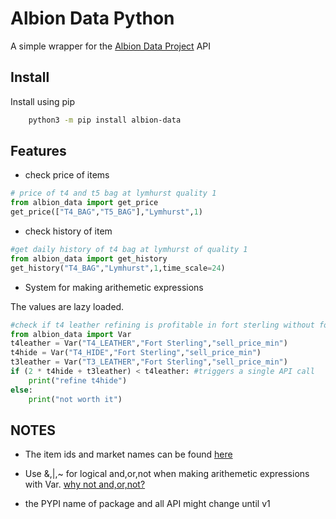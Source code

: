 # Albion Data Python

A simple wrapper for the [Albion Data Project](https://www.albion-online-data.com/) API

## Install

Install using pip

```bash
    python3 -m pip install albion-data
```

## Features

- check price of items

```python
# price of t4 and t5 bag at lymhurst quality 1
from albion_data import get_price
get_price(["T4_BAG","T5_BAG"],"Lymhurst",1)
```

- check history of item

```python
#get daily history of t4 bag at lymhurst of quality 1
from albion_data import get_history
get_history("T4_BAG","Lymhurst",1,time_scale=24)
```

- System for making arithemetic expressions

The values are lazy loaded.

```python
#check if t4 leather refining is profitable in fort sterling without focus
from albion_data import Var
t4leather = Var("T4_LEATHER","Fort Sterling","sell_price_min")
t4hide = Var("T4_HIDE","Fort Sterling","sell_price_min")
t3leather = Var("T3_LEATHER","Fort Sterling","sell_price_min")
if (2 * t4hide + t3leather) < t4leather: #triggers a single API call
    print("refine t4hide")
else:
    print("not worth it")
```

## NOTES

- The item ids and market names can be found [here](https://github.com/broderickhyman/ao-bin-dumps/tree/master/formatted)

- Use &,|,~ for logical and,or,not when making arithemetic expressions with Var. [why not and,or,not?](https://stackoverflow.com/questions/32311518/is-it-possible-to-overload-logical-and-in-python)

- the PYPI name of package and all API might change until v1
